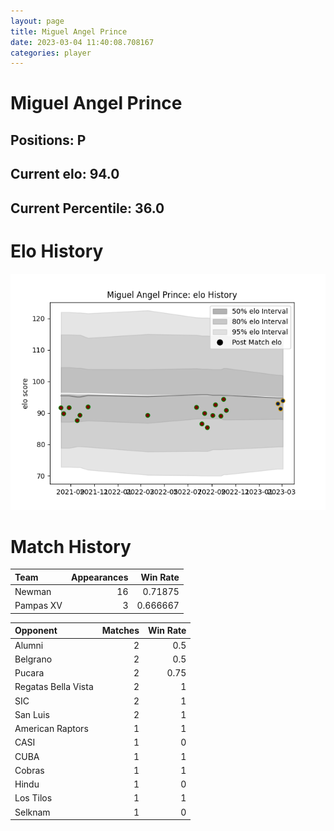 ```yaml
---  
layout: page  
title: Miguel Angel Prince  
date: 2023-03-04 11:40:08.708167  
categories: player  
---
```

# Miguel Angel Prince

## Positions: P

## Current elo: 94.0

## Current Percentile: 36.0

# Elo History


![elo history](history_MiguelAngelPrince.png)
# Match History


| Team      |   Appearances |   Win Rate |
|:----------|--------------:|-----------:|
| Newman    |            16 |   0.71875  |
| Pampas XV |             3 |   0.666667 |

| Opponent            |   Matches |   Win Rate |
|:--------------------|----------:|-----------:|
| Alumni              |         2 |       0.5  |
| Belgrano            |         2 |       0.5  |
| Pucara              |         2 |       0.75 |
| Regatas Bella Vista |         2 |       1    |
| SIC                 |         2 |       1    |
| San Luis            |         2 |       1    |
| American Raptors    |         1 |       1    |
| CASI                |         1 |       0    |
| CUBA                |         1 |       1    |
| Cobras              |         1 |       1    |
| Hindu               |         1 |       0    |
| Los Tilos           |         1 |       1    |
| Selknam             |         1 |       0    |